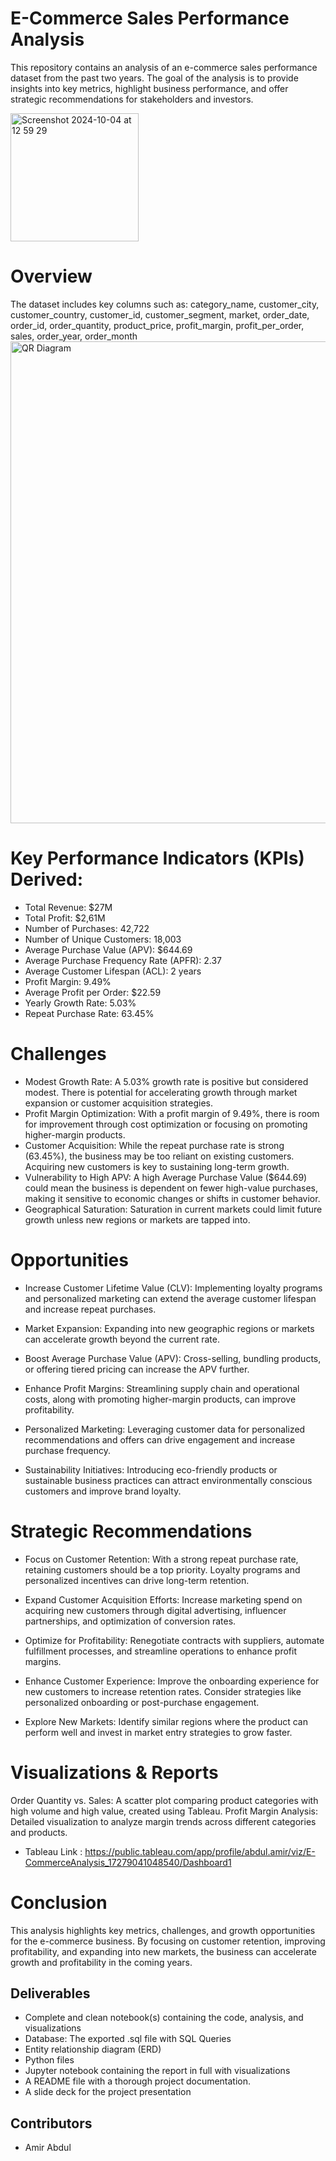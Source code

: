# E-Commerce Sales Performance Analysis


This repository contains an analysis of an e-commerce sales performance dataset from the past two years. The goal of the analysis is to provide insights into key metrics, highlight business performance, and offer strategic recommendations for stakeholders and investors.

  <img width="205" alt="Screenshot 2024-10-04 at 12 59 29" src="https://github.com/user-attachments/assets/17580673-bd04-4fe1-af2b-849863789469">

# Overview #
The dataset includes key columns such as:
category_name,
customer_city,
customer_country,
customer_id,
customer_segment,
market,
order_date,
order_id,
order_quantity,
product_price,
profit_margin,
profit_per_order,
sales,
order_year,
order_month
<img width="771" alt="QR Diagram" src="https://github.com/user-attachments/assets/cb74a898-1d69-4f96-91c4-8ac84aaac018">


# Key Performance Indicators (KPIs) Derived: #
- Total Revenue: $27M
- Total Profit: $2,61M
- Number of Purchases: 42,722
- Number of Unique Customers: 18,003
- Average Purchase Value (APV): $644.69
- Average Purchase Frequency Rate (APFR): 2.37
- Average Customer Lifespan (ACL): 2 years
- Profit Margin: 9.49%
- Average Profit per Order: $22.59
- Yearly Growth Rate: 5.03%
- Repeat Purchase Rate: 63.45%

# Challenges #
- Modest Growth Rate: A 5.03% growth rate is positive but considered modest. There is potential for accelerating growth through market expansion or customer acquisition strategies.
- Profit Margin Optimization: With a profit margin of 9.49%, there is room for improvement through cost optimization or focusing on promoting higher-margin products.
- Customer Acquisition: While the repeat purchase rate is strong (63.45%), the business may be too reliant on existing customers. Acquiring new customers is key to sustaining long-term growth.
- Vulnerability to High APV: A high Average Purchase Value ($644.69) could mean the business is dependent on fewer high-value purchases, making it sensitive to economic changes or shifts in customer behavior.
- Geographical Saturation: Saturation in current markets could limit future growth unless new regions or markets are tapped into.

# Opportunities #
- Increase Customer Lifetime Value (CLV): Implementing loyalty programs and personalized marketing can extend the average customer lifespan and increase repeat purchases.

- Market Expansion: Expanding into new geographic regions or markets can accelerate growth beyond the current rate.

- Boost Average Purchase Value (APV): Cross-selling, bundling products, or offering tiered pricing can increase the APV further.

- Enhance Profit Margins: Streamlining supply chain and operational costs, along with promoting higher-margin products, can improve profitability.

- Personalized Marketing: Leveraging customer data for personalized recommendations and offers can drive engagement and increase purchase frequency.

- Sustainability Initiatives: Introducing eco-friendly products or sustainable business practices can attract environmentally conscious customers and improve brand loyalty.

# Strategic Recommendations #
- Focus on Customer Retention: With a strong repeat purchase rate, retaining customers should be a top priority. Loyalty programs and personalized incentives can drive long-term retention.

- Expand Customer Acquisition Efforts: Increase marketing spend on acquiring new customers through digital advertising, influencer partnerships, and optimization of conversion rates.

- Optimize for Profitability: Renegotiate contracts with suppliers, automate fulfillment processes, and streamline operations to enhance profit margins.

- Enhance Customer Experience: Improve the onboarding experience for new customers to increase retention rates. Consider strategies like personalized onboarding or post-purchase engagement.

- Explore New Markets: Identify similar regions where the product can perform well and invest in market entry strategies to grow faster.

# Visualizations & Reports #
Order Quantity vs. Sales: A scatter plot comparing product categories with high volume and high value, created using Tableau.
Profit Margin Analysis: Detailed visualization to analyze margin trends across different categories and products.
- Tableau Link : https://public.tableau.com/app/profile/abdul.amir/viz/E-CommerceAnalysis_17279041048540/Dashboard1 

# Conclusion #
This analysis highlights key metrics, challenges, and growth opportunities for the e-commerce business. By focusing on customer retention, improving profitability, and expanding into new markets, the business can accelerate growth and profitability in the coming years.


## Deliverables
- Complete and clean notebook(s) containing the code, analysis, and visualizations
- Database: The exported .sql file with SQL Queries
- Entity relationship diagram (ERD)
- Python files
- Jupyter notebook containing the report in full with visualizations
- A README file with a thorough project documentation.
- A slide deck for the project presentation


## Contributors
- Amir Abdul

